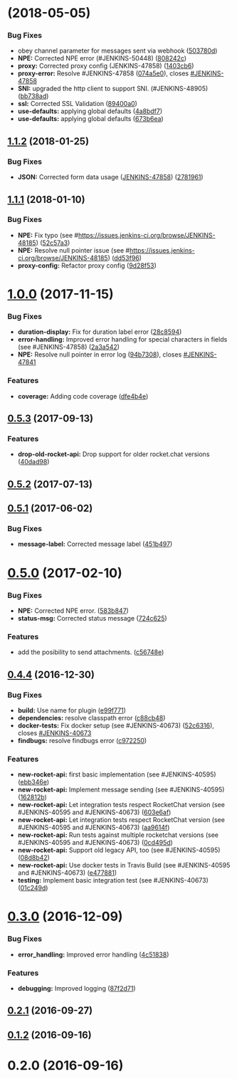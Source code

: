 <a name=""></a>
# [](https://github.com/jenkinsci/rocketchatnotifier-plugin/compare/v1.2.0...v) (2018-05-05)


### Bug Fixes

* obey channel parameter for messages sent via webhook ([503780d](https://github.com/jenkinsci/rocketchatnotifier-plugin/commit/503780d))
* **NPE:** Corrected NPE error (#JENKINS-50448) ([808242c](https://github.com/jenkinsci/rocketchatnotifier-plugin/commit/808242c))
* **proxy:** Corrected proxy config (JENKINS-47858) ([1403cb6](https://github.com/jenkinsci/rocketchatnotifier-plugin/commit/1403cb6))
* **proxy-error:** Resolve #JENKINS-47858 ([074a5e0](https://github.com/jenkinsci/rocketchatnotifier-plugin/commit/074a5e0)), closes [#JENKINS-47858](https://github.com/jenkinsci/rocketchatnotifier-plugin/issues/JENKINS-47858)
* **SNI:** upgraded the http client to support SNI. (#JENKINS-48905) ([bb738ad](https://github.com/jenkinsci/rocketchatnotifier-plugin/commit/bb738ad))
* **ssl:** Corrected SSL Validation ([89400a0](https://github.com/jenkinsci/rocketchatnotifier-plugin/commit/89400a0))
* **use-defaults:** applying global defaults ([4a8bdf7](https://github.com/jenkinsci/rocketchatnotifier-plugin/commit/4a8bdf7))
* **use-defaults:** applying global defaults ([673b6ea](https://github.com/jenkinsci/rocketchatnotifier-plugin/commit/673b6ea))



<a name="1.1.2"></a>
## [1.1.2](https://github.com/jenkinsci/rocketchatnotifier-plugin/compare/v1.1.1...v1.1.2) (2018-01-25)


### Bug Fixes

* **JSON:** Corrected form data usage ([JENKINS-47858](https://issues.jenkins-ci.org/browse/JENKINS-47858)) ([2781961](https://github.com/jenkinsci/rocketchatnotifier-plugin/commit/2781961))



<a name="1.1.1"></a>
## [1.1.1](https://github.com/jenkinsci/rocketchatnotifier-plugin/compare/v1.1.0...v1.1.1) (2018-01-10)


### Bug Fixes

* **NPE:** Fix typo (see #https://issues.jenkins-ci.org/browse/JENKINS-48185) ([52c57a3](https://github.com/jenkinsci/rocketchatnotifier-plugin/commit/52c57a3))
* **NPE:** Resolve null pointer issue (see #https://issues.jenkins-ci.org/browse/JENKINS-48185) ([dd53f96](https://github.com/jenkinsci/rocketchatnotifier-plugin/commit/dd53f96))
* **proxy-config:** Refactor proxy config ([9d28f53](https://github.com/jenkinsci/rocketchatnotifier-plugin/commit/9d28f53))



<a name="1.0.0"></a>
# [1.0.0](https://github.com/jenkinsci/rocketchatnotifier-plugin/compare/v0.5.5...v1.0.0) (2017-11-15)


### Bug Fixes

* **duration-display:** Fix for duration label error ([28c8594](https://github.com/jenkinsci/rocketchatnotifier-plugin/commit/28c8594))
* **error-handling:** Improved error handling for special characters in fields (see #JENKINS-47858) ([2a3a542](https://github.com/jenkinsci/rocketchatnotifier-plugin/commit/2a3a542))
* **NPE:** Resolve null pointer in error log ([94b7308](https://github.com/jenkinsci/rocketchatnotifier-plugin/commit/94b7308)), closes [#JENKINS-47841](https://github.com/jenkinsci/rocketchatnotifier-plugin/issues/JENKINS-47841)


### Features

* **coverage:** Adding code coverage ([dfe4b4e](https://github.com/jenkinsci/rocketchatnotifier-plugin/commit/dfe4b4e))



<a name="0.5.3"></a>
## [0.5.3](https://github.com/jenkinsci/rocketchatnotifier-plugin/compare/v0.5.2...v0.5.3) (2017-09-13)


### Features

* **drop-old-rocket-api:** Drop support for older rocket.chat versions ([40dad98](https://github.com/jenkinsci/rocketchatnotifier-plugin/commit/40dad98))



<a name="0.5.2"></a>
## [0.5.2](https://github.com/jenkinsci/rocketchatnotifier-plugin/compare/v0.5.1...v0.5.2) (2017-07-13)



<a name="0.5.1"></a>
## [0.5.1](https://github.com/jenkinsci/rocketchatnotifier-plugin/compare/v0.5.0...v0.5.1) (2017-06-02)


### Bug Fixes

* **message-label:** Corrected message label ([451b497](https://github.com/jenkinsci/rocketchatnotifier-plugin/commit/451b497))



<a name="0.5.0"></a>
# [0.5.0](https://github.com/jenkinsci/rocketchatnotifier-plugin/compare/v0.4.4...v0.5.0) (2017-02-10)


### Bug Fixes

* **NPE:** Corrected NPE error. ([583b847](https://github.com/jenkinsci/rocketchatnotifier-plugin/commit/583b847))
* **status-msg:** Corrected status message ([724c625](https://github.com/jenkinsci/rocketchatnotifier-plugin/commit/724c625))


### Features

* add the posibility to send attachments. ([c56748e](https://github.com/jenkinsci/rocketchatnotifier-plugin/commit/c56748e))



<a name="0.4.4"></a>
## [0.4.4](https://github.com/jenkinsci/rocketchatnotifier-plugin/compare/v0.4.1...v0.4.4) (2016-12-30)


### Bug Fixes

* **build:** Use name for plugin ([e99f771](https://github.com/jenkinsci/rocketchatnotifier-plugin/commit/e99f771))
* **dependencies:** resolve classpath error ([c88cb48](https://github.com/jenkinsci/rocketchatnotifier-plugin/commit/c88cb48))
* **docker-tests:** Fix docker setup (see #JENKINS-40673) ([52c6316](https://github.com/jenkinsci/rocketchatnotifier-plugin/commit/52c6316)), closes [#JENKINS-40673](https://github.com/jenkinsci/rocketchatnotifier-plugin/issues/JENKINS-40673)
* **findbugs:** resolve findbugs error ([c972250](https://github.com/jenkinsci/rocketchatnotifier-plugin/commit/c972250))


### Features

* **new-rocket-api:** first basic implementation (see #JENKINS-40595) ([ebb346e](https://github.com/jenkinsci/rocketchatnotifier-plugin/commit/ebb346e))
* **new-rocket-api:** Implement message sending (see #JENKINS-40595) ([162812b](https://github.com/jenkinsci/rocketchatnotifier-plugin/commit/162812b))
* **new-rocket-api:** Let integration tests respect RocketChat version (see #JENKINS-40595 and #JENKINS-40673) ([603e6af](https://github.com/jenkinsci/rocketchatnotifier-plugin/commit/603e6af))
* **new-rocket-api:** Let integration tests respect RocketChat version (see #JENKINS-40595 and #JENKINS-40673) ([aa9614f](https://github.com/jenkinsci/rocketchatnotifier-plugin/commit/aa9614f))
* **new-rocket-api:** Run tests against multiple rocketchat versions (see #JENKINS-40595 and #JENKINS-40673) ([0cd495d](https://github.com/jenkinsci/rocketchatnotifier-plugin/commit/0cd495d))
* **new-rocket-api:** Support old legacy API, too (see #JENKINS-40595) ([08d8b42](https://github.com/jenkinsci/rocketchatnotifier-plugin/commit/08d8b42))
* **new-rocket-api:** Use docker tests in Travis Build (see #JENKINS-40595 and #JENKINS-40673) ([e477881](https://github.com/jenkinsci/rocketchatnotifier-plugin/commit/e477881))
* **testing:** Implement basic integration test (see #JENKINS-40673) ([01c249d](https://github.com/jenkinsci/rocketchatnotifier-plugin/commit/01c249d))



<a name="0.3.0"></a>
# [0.3.0](https://github.com/jenkinsci/rocketchatnotifier-plugin/compare/v0.2.1...v0.3.0) (2016-12-09)


### Bug Fixes

* **error_handling:** Improved error handling ([4c51838](https://github.com/jenkinsci/rocketchatnotifier-plugin/commit/4c51838))


### Features

* **debugging:** Improved logging ([87f2d71](https://github.com/jenkinsci/rocketchatnotifier-plugin/commit/87f2d71))



<a name="0.2.1"></a>
## [0.2.1](https://github.com/jenkinsci/rocketchatnotifier-plugin/compare/v0.1.2...v0.2.1) (2016-09-27)



<a name="0.1.2"></a>
## [0.1.2](https://github.com/jenkinsci/rocketchatnotifier-plugin/compare/v0.2.0...v0.1.2) (2016-09-16)



<a name="0.2.0"></a>
# 0.2.0 (2016-09-16)



